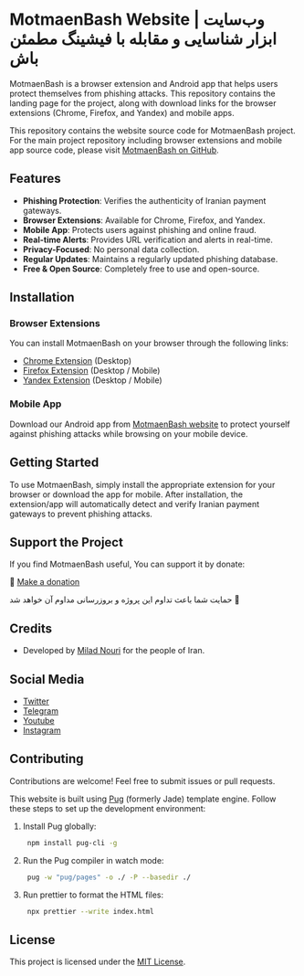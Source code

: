 # MotmaenBash Website | وب‌سایت ابزار شناسایی و مقابله با فیشینگ مطمئن باش

MotmaenBash is a browser extension and Android app that helps users protect themselves from phishing attacks. This repository contains the landing page for the project, along with download links for the browser extensions (Chrome, Firefox, and Yandex) and mobile apps.


This repository contains the website source code for MotmaenBash project. For the main project repository including browser extensions and mobile app source code, please visit [MotmaenBash on GitHub](https://github.com/motmaenbash/motmaenbash).

## Features
- **Phishing Protection**: Verifies the authenticity of Iranian payment gateways.
- **Browser Extensions**: Available for Chrome, Firefox, and Yandex.
- **Mobile App**: Protects users against phishing and online fraud.
- **Real-time Alerts**: Provides URL verification and alerts in real-time.
- **Privacy-Focused**: No personal data collection.
- **Regular Updates**: Maintains a regularly updated phishing database.
- **Free & Open Source**: Completely free to use and open-source.

## Installation

### Browser Extensions

You can install MotmaenBash on your browser through the following links:

- [Chrome Extension](https://chrome.google.com/webstore/detail/motmaenbash-%D9%85%D8%B7%D9%85%D8%A6%D9%86-%D8%A8%D8%A7%D8%B4/efhpmpdbeaganelnekhbffjphahncbgn?hl=fa) (Desktop)
- [Firefox Extension](https://addons.mozilla.org/en-US/firefox/addon/motmaenbash-%D9%85%D8%B7%D9%85%D8%A6%D9%86-%D8%A8%D8%A7%D8%B4/) (Desktop / Mobile)
- [Yandex Extension](https://chrome.google.com/webstore/detail/motmaenbash-%D9%85%D8%B7%D9%85%D8%A6%D9%86-%D8%A8%D8%A7%D8%B4/efhpmpdbeaganelnekhbffjphahncbgn?hl=fa) (Desktop / Mobile)

### Mobile App
Download our Android app from [MotmaenBash website](https://motmaenbash.ir/#android-app) to protect yourself against phishing attacks while browsing on your mobile device.

## Getting Started

To use MotmaenBash, simply install the appropriate extension for your browser or download the app for mobile. After installation, the extension/app will automatically detect and verify Iranian payment gateways to prevent phishing attacks.

## Support the Project

If you find MotmaenBash useful, You can support it by donate:

💝 [Make a donation](https://motmaenbash.ir/donate.html)

حمایت شما باعث تداوم این پروژه و بروزرسانی مداوم آن خواهد شد 💝


## Credits

- Developed by [Milad Nouri](https://milad.nu) for the people of Iran.

## Social Media

- [Twitter](https://twitter.com/miladnu)
- [Telegram](https://t.me/miladnourichannel)
- [Youtube](https://youtube.com/miladnu)
- [Instagram](https://instagram.com/milad_nouri)




## Contributing
Contributions are welcome! Feel free to submit issues or pull requests.

This website is built using [Pug](https://pugjs.org/) (formerly Jade) template engine. Follow these steps to set up the development environment:


1. Install Pug globally:
   ```bash
    npm install pug-cli -g

2. Run the Pug compiler in watch mode:
   ```bash
    pug -w "pug/pages" -o ./ -P --basedir ./

3. Run prettier to format the HTML files:
   ```bash
    npx prettier --write index.html


## License

This project is licensed under the [MIT License](LICENSE).